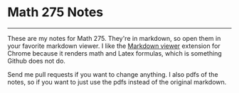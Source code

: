 # Math 275 Notes
---

These are my notes for Math 275. They're in markdown, so open them in your favorite markdown viewer. I like the [Markdown viewer](https://chrome.google.com/webstore/detail/markdown-viewer/ckkdlimhmcjmikdlpkmbgfkaikojcbjk?hl=en) extension for Chrome because it renders math and Latex formulas, which is something Github does not do.


Send me pull requests if you want to change anything.
I also pdfs of the notes, so if you want to just use the pdfs instead of the original markdown.
